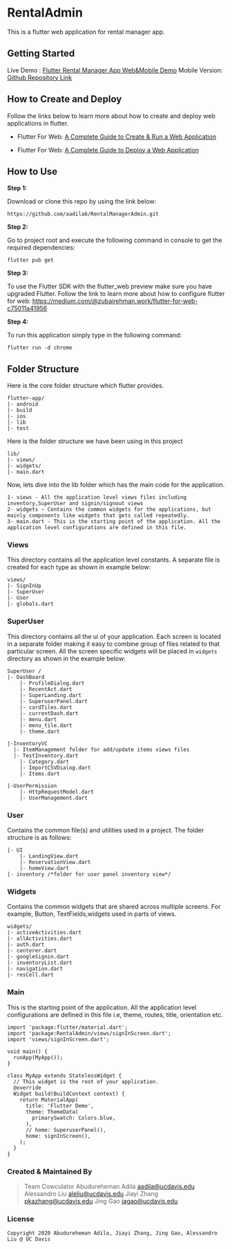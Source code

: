# RentalAdmin

This is a flutter web application for rental manager app.

## Getting Started

Live Demo : [Flutter Rental Manager App Web&Mobile Demo](https://youtu.be/uWN17YViIzk)
Mobile Version: [Github Repository Link](https://github.com/AlessandroAlleAlex/RentalManager)

## How to Create and Deploy
Follow the links below to learn more about how to create and deploy web applications in flutter.

* Flutter For Web: [A Complete Guide to Create & Run a Web Application](https://medium.com/@zubairehman.work/flutter-for-web-c75011a41956)

* Flutter For Web: [A Complete Guide to Deploy a Web Application](https://medium.com/@zubairehman.work/flutter-for-web-a-complete-guide-to-deploy-a-web-application-3fa9463377a8)

## How to Use 

**Step 1:**

Download or clone this repo by using the link below:

```
https://github.com/aadila6/RentalManagerAdmin.git
```

**Step 2:**

Go to project root and execute the following command in console to get the required dependencies: 

``` 
flutter pub get 
```

**Step 3:**

To use the Flutter SDK with the flutter_web preview make sure you have upgraded Flutter. 
Follow the link to learn more about how to configure flutter for web: https://medium.com/@zubairehman.work/flutter-for-web-c75011a41956

**Step 4:**

To run this application simply type in the following command:

```
flutter run -d chrome
```

## Folder Structure
Here is the core folder structure which flutter provides.

```
flutter-app/
|- android
|- build
|- ios
|- lib
|- test
```

Here is the folder structure we have been using in this project

```
lib/
|- views/
|- widgets/
|- main.dart
```

Now, lets dive into the lib folder which has the main code for the application.

```
1- views - All the application level views files including inventory,SuperUser and signin/signout views 
2- widgets — Contains the common widgets for the applications, but mainly components like widgets that gets called repeatedly.
3- main.dart - This is the starting point of the application. All the application level configurations are defined in this file.
```

### Views

This directory contains all the application level constants. A separate file is created for each type as shown in example below:

```
views/
|- SignInUp 
|- SuperUser	
|- User	
|- globals.dart
```

### SuperUser

This directory contains all the ui of your application. Each screen is located in a separate folder making it easy to combine group of files related to that particular screen. All the screen specific widgets will be placed in `widgets` directory as shown in the example below:

```
SuperUser /
|- DashBoard	
 	|- ProfileDialog.dart	
	|- RecentAct.dart	
	|- SuperLanding.dart
	|- SuperuserPanel.dart	
	|- cardTiles.dart	
	|- currentDash.dart	
	|- menu.dart	
	|- menu_tile.dart	
	|- theme.dart	

|-InventoryVC	
  |- ItemManagement folder for add/update items views files
  |- TestInventory.dart
	|- Category.dart	
	|- ImportCSVDialog.dart
	|- Items.dart
		
|-UserPermission	
  	|- HttpRequestModel.dart	
	|- UserManagement.dart	
```

### User

Contains the common file(s) and utilities used in a project. The folder structure is as follows: 

```
|- UI
	|- LandingView.dart	
	|- ReservationView.dart	
	|- homeView.dart
|- inventory /*folder for user panel inventory view*/
```

### Widgets

Contains the common widgets that are shared across multiple screens. For example, Button, TextFields,widgets used in parts of views.

```
widgets/
|- activeActivities.dart
|- allActivities.dart
|- auth.dart
|- centerer.dart
|- googleSignin.dart
|- inventoryList.dart
|- navigation.dart
|- resCell.dart
```

### Main

This is the starting point of the application. All the application level configurations are defined in this file i.e, theme, routes, title, orientation etc.

```
import 'package:flutter/material.dart';
import 'package:RentalAdmin/views/signInScreen.dart';
import 'views/signInScreen.dart';

void main() {
  runApp(MyApp());
}

class MyApp extends StatelessWidget {
  // This widget is the root of your application.
  @override
  Widget build(BuildContext context) {
    return MaterialApp(
      title: 'Flutter Demo',
      theme: ThemeData(
        primarySwatch: Colors.blue,
      ),
      // home: SuperuserPanel(),
      home: signInScreen(),
    );
  }
}

```
### Created & Maintained By
> Team Cowculator
  Abudureheman Adila aadila@ucdavis.edu
  Alessandro Liu aleliu@ucdavis.edu
  Jiayi Zhang pkazhang@ucdavis.edu
  Jing Gao jagao@ucdavis.edu

### License

    Copyright 2020 Abudureheman Adila, Jiayi Zhang, Jing Gao, Alessandro Liu @ UC Davis 



